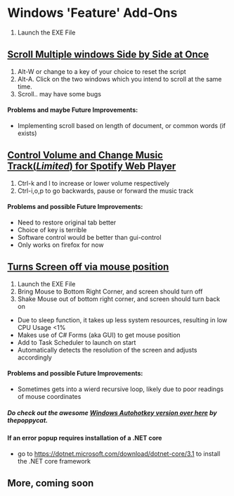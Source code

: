 # Windows 'Feature' Add-Ons
1. Launch the EXE File

## [Scroll Multiple windows Side by Side at Once](https://github.com/Kennethkcpdhs/functiona1-windows/tree/master/multi-scroll)
1. Alt-W or change to a key of your choice to reset the script
2. Alt-A. Click on the two windows which you intend to scroll at the same time.
3. Scroll.. may have some bugs

#### Problems and maybe Future Improvements:
- Implementing scroll based on length of document, or common words (if exists)

## [Control Volume and Change Music Track(*Limited*) for Spotify Web Player](https://github.com/Kennethkcpdhs/functiona1-windows/tree/master/mediacontrol)
1. Ctrl-k and l to increase or lower volume respectively
2. Ctrl-i,o,p to go backwards, pause or forward the music track

#### Problems and possible Future Improvements:
- Need to restore original tab better
- Choice of key is terrible
- Software control would be better than gui-control
- Only works on firefox for now

## [Turns Screen off via mouse position](https://github.com/Kennethkcpdhs/functiona1-windows/tree/master/screenoff_mouse_pos)
1. Launch the EXE File
2. Bring Mouse to Bottom Right Corner, and screen should turn off
3. Shake Mouse out of bottom right corner, and screen should turn back on

- Due to sleep function, it takes up less system resources, resulting in low CPU Usage <1%
- Makes use of C# Forms (aka GUI) to get mouse position
- Add to Task Scheduler to launch on start
- Automatically detects the resolution of the screen and adjusts accordingly

#### Problems and possible Future Improvements:
- Sometimes gets into a wierd recursive loop, likely due to poor readings of mouse coordinates

##### Do check out the awesome [Windows Autohotkey version over here](https://github.com/thepoppycat/WindowsApps) by thepoppycat.

#### If an error popup requires installation of a .NET core 
- go to https://dotnet.microsoft.com/download/dotnet-core/3.1 to install the .NET core framework


## More, coming soon
